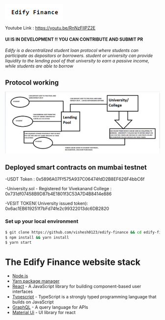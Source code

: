 <img src = logo.png>

Youtube Link : https://youtu.be/RnNzFlIPZ2E

<h4> UI IS IN DEVELOPMENT !! YOU CAN CONTRIBUTE AND SUBMIT PR <h4>

<h6> Edify is a decentralized student loan protocol where students can participate as depositors or borrowers. student or university can  provide liquidity to the lending pool of that university to earn a passive income, while students are able to borrow </h6>

## Protocol working

<img src = protocolworking.png>

## Deployed smart contracts on mumbai testnet

-USDT Token : 0x5896A07Ff575A937C06474fdD2B8EF626F4bbC6f

-University.sol - Registered for Vivekanand College : 0x731df07458B9D87b4E1801f3C53A7D4B8414e886

-VESIT TOKEN( University issued token): 0x6ac1EB619251f7bFd74fe2c99322013dc6DB2820

### Set up your local environment

```sh
$ git clone https://github.com/vishesh0123/edify-finance && cd edify-finance
$ npm install && yarn install
$ yarn start
```

# The Edify Finance website stack

- [Node.js](https://nodejs.org/)
- [Yarn package manager](https://yarnpkg.com/cli/install)
- [React](https://reactjs.org/) - A JavaScript library for building component-based user interfaces
- [Typescript](https://www.typescriptlang.org/) - TypeScript is a strongly typed programming language that builds on JavaScript
- [GraphQL](https://graphql.org/) - A query language for APIs
- [Material Ui](https://mui.com/) - UI library for react
